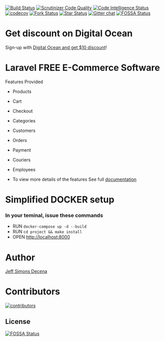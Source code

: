 [![Build Status](https://travis-ci.org/jsdecena/laracom.svg?branch=master)](https://travis-ci.org/jsdecena/laracom)
[![Scrutinizer Code Quality](https://scrutinizer-ci.com/g/Laracommerce/laracom/badges/quality-score.png?b=master)](https://scrutinizer-ci.com/g/Laracommerce/laracom/?branch=master)
[![Code Intelligence Status](https://scrutinizer-ci.com/g/Laracommerce/laracom/badges/code-intelligence.svg?b=master)](https://scrutinizer-ci.com/code-intelligence)
[![codecov](https://codecov.io/gh/jsdecena/laracom/branch/master/graph/badge.svg)](https://codecov.io/gh/jsdecena/laracom)
[![Fork Status](https://img.shields.io/github/forks/jsdecena/laracom.svg)](https://github.com/jsdecena/laracom)
[![Star Status](https://img.shields.io/github/stars/jsdecena/laracom.svg)](https://github.com/jsdecena/laracom)
[![Gitter chat](https://badges.gitter.im/gitterHQ/gitter.png)](https://gitter.im/larac0m/Lobby)
[![FOSSA Status](https://app.fossa.io/api/projects/git%2Bgithub.com%2FLaracommerce%2Flaracom.svg?type=shield)](https://app.fossa.io/projects/git%2Bgithub.com%2FLaracommerce%2Flaracom?ref=badge_shield)

# Get discount on Digital Ocean
Sign-up with [Digital Ocean and get $10 discount](https://m.do.co/c/bce94237de96)!

# Laravel FREE E-Commerce Software

Features Provided
- Products
- Cart
- Checkout
- Categories
- Customers
- Orders
- Payment
- Couriers
- Employees

- To view more details of the features 
See full [documentation](https://jsdecena.github.io/laracom)

# Simplified DOCKER setup
### In your teminal, issue these commands

- RUN `docker-compose up -d --build`
- RUN `cd project && make install`
- OPEN [http://localhost:8000](http://localhost:8000)

# Author

[Jeff Simons Decena](https://jsdecena.me)

# Contributors

<a href="https://github.com/jsdecena/laracom/graphs/contributors"><img src="https://opencollective.com/laracom/contributors.svg?width=890" title="contributors" alt="contributors" /></a>


## License
[![FOSSA Status](https://app.fossa.io/api/projects/git%2Bgithub.com%2FLaracommerce%2Flaracom.svg?type=large)](https://app.fossa.io/projects/git%2Bgithub.com%2FLaracommerce%2Flaracom?ref=badge_large)
